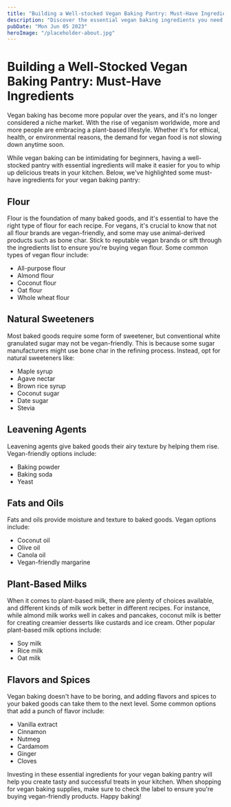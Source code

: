 ```yaml
---
title: "Building a Well-stocked Vegan Baking Pantry: Must-Have Ingredients"
description: "Discover the essential vegan baking ingredients you need to create successful and delicious treats in your kitchen at home. Shop now for vegan baking supplies."
pubDate: "Mon Jun 05 2023"
heroImage: "/placeholder-about.jpg"
---
```


# Building a Well-Stocked Vegan Baking Pantry: Must-Have Ingredients

Vegan baking has become more popular over the years, and it&#39;s no longer considered a niche market. With the rise of veganism worldwide, more and more people are embracing a plant-based lifestyle. Whether it&#39;s for ethical, health, or environmental reasons, the demand for vegan food is not slowing down anytime soon.

While vegan baking can be intimidating for beginners, having a well-stocked pantry with essential ingredients will make it easier for you to whip up delicious treats in your kitchen. Below, we&#39;ve highlighted some must-have ingredients for your vegan baking pantry:

## Flour

Flour is the foundation of many baked goods, and it&#39;s essential to have the right type of flour for each recipe. For vegans, it&#39;s crucial to know that not all flour brands are vegan-friendly, and some may use animal-derived products such as bone char. Stick to reputable vegan brands or sift through the ingredients list to ensure you&#39;re buying vegan flour. Some common types of vegan flour include:

- All-purpose flour
- Almond flour
- Coconut flour
- Oat flour
- Whole wheat flour

## Natural Sweeteners

Most baked goods require some form of sweetener, but conventional white granulated sugar may not be vegan-friendly. This is because some sugar manufacturers might use bone char in the refining process. Instead, opt for natural sweeteners like:

- Maple syrup
- Agave nectar
- Brown rice syrup
- Coconut sugar
- Date sugar
- Stevia

## Leavening Agents

Leavening agents give baked goods their airy texture by helping them rise. Vegan-friendly options include:

- Baking powder
- Baking soda
- Yeast

## Fats and Oils

Fats and oils provide moisture and texture to baked goods. Vegan options include:

- Coconut oil
- Olive oil
- Canola oil
- Vegan-friendly margarine

## Plant-Based Milks

When it comes to plant-based milk, there are plenty of choices available, and different kinds of milk work better in different recipes. For instance, while almond milk works well in cakes and pancakes, coconut milk is better for creating creamier desserts like custards and ice cream. Other popular plant-based milk options include:

- Soy milk
- Rice milk
- Oat milk

## Flavors and Spices

Vegan baking doesn&#39;t have to be boring, and adding flavors and spices to your baked goods can take them to the next level. Some common options that add a punch of flavor include:

- Vanilla extract
- Cinnamon
- Nutmeg
- Cardamom
- Ginger
- Cloves

Investing in these essential ingredients for your vegan baking pantry will help you create tasty and successful treats in your kitchen. When shopping for vegan baking supplies, make sure to check the label to ensure you&#39;re buying vegan-friendly products. Happy baking!